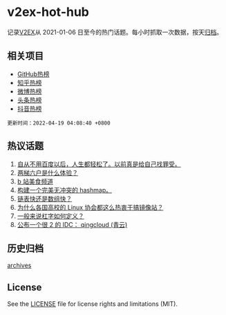 # v2ex-hot-hub

 记录[V2EX](https://www.v2ex.com/)从 2021-01-06 日至今的热门话题。每小时抓取一次数据，按天[归档](archives)。
 
 ## 相关项目

- [GitHub热榜](https://github.com/lonnyzhang423/github-hot-hub)
- [知乎热榜](https://github.com/lonnyzhang423/zhihu-hot-hub)
- [微博热榜](https://github.com/lonnyzhang423/weibo-hot-hub)
- [头条热榜](https://github.com/lonnyzhang423/toutiao-hot-hub)
- [抖音热榜](https://github.com/lonnyzhang423/douyin-hot-hub)


 `更新时间：2022-04-19 04:08:40 +0800`

## 热议话题

1. [自从不用百度以后，人生都轻松了。以前真是给自己找罪受。](https://www.v2ex.com/t/847603)
1. [两梯六户是什么体验？](https://www.v2ex.com/t/847572)
1. [b 站美食频道](https://www.v2ex.com/t/847616)
1. [构建一个完美无冲突的 hashmap。](https://www.v2ex.com/t/847716)
1. [链表快还是数组快？](https://www.v2ex.com/t/847588)
1. [为什么各国高校的 Linux 协会都这么热衷于搞镜像站？](https://www.v2ex.com/t/847719)
1. [一般来说杠字如何定义？](https://www.v2ex.com/t/847578)
1. [公布一个很 2 的 IDC： qingcloud (青云)](https://www.v2ex.com/t/847747)

## 历史归档

[archives](archives)

## License

See the [LICENSE](LICENSE) file for license rights and limitations (MIT).
